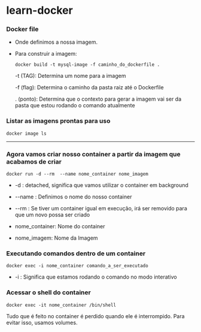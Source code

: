 # learn-docker

### Docker file
* Onde definimos a nossa imagem. 
* Para construir a imagem:
  
  ```docker build -t mysql-image -f caminho_do_dockerfile .``` 
  
    -t (TAG): Determina um nome para a imagem 

    -f (flag): Determina o caminho da pasta raiz até o Dockerfile

    . (ponto): Determina que o contexto para gerar a imagem vai ser da pasta que estou rodando o comando atualmente   

### Listar as imagens prontas para uso 
```docker image ls``` 

---


### Agora vamos criar nosso container a partir da imagem que acabamos de criar
```docker run -d --rm  --name nome_container nome_imagem``` 

* -d : detached, significa que vamos utilizar o container em background

* --name : Definimos o nome do nosso container
  
* --rm : Se tiver um container igual em execução, irá ser removido para que um novo possa ser criado

* nome_container: Nome do container

* nome_imagem: Nome da Imagem



### Executando comandos dentro de um container 
```docker exec -i nome_container comando_a_ser_executado```
* -i : Significa que estamos rodando o comando no modo interativo

### Acessar o shell do container
```docker exec -it nome_container /bin/shell```

Tudo que é feito no container é perdido quando ele é interrompido. Para evitar isso, usamos volumes. 

